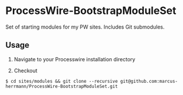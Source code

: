 ProcessWire-BootstrapModuleSet
==============================

Set of starting modules for my PW sites. Includes Git submodules.

## Usage

1. Navigate to your Processwire installation directory

2. Checkout
```
$ cd sites/modules && git clone --recursive git@github.com:marcus-herrmann/ProcessWire-BootstrapModuleSet.git
```
